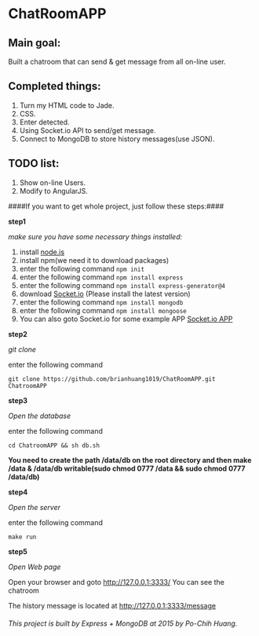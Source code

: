 # ChatRoomAPP

## Main goal: 
  Built a chatroom that can send & get message from all on-line user.

## Completed things:
  1. Turn my HTML code to Jade.
  2. CSS.
  3. Enter detected.
  4. Using Socket.io API to send/get message.
  5. Connect to MongoDB to store history messages(use JSON).

## TODO list:
  1. Show on-line Users.
  2. Modify to AngularJS.

####If you want to get whole project, just follow these steps:####

**step1**

  *make sure you have some necessary things installed:*

   1. install [node.js](https://nodejs.org/)
   2. install npm(we need it to download packages)
   3. enter the following command
    ```
    npm init
    ```
   4. enter the following command
    ```
    npm install express
    ```
   5. enter the following command
    ```
    npm install express-generator@4
    ```
   6. download [Socket.io](http://socket.io/) (Please install the latest version)
   7. enter the following command
    ```
    npm install mongodb
    ```
   8. enter the following command
    ```
    npm install mongoose
    ```
   9. You can also goto Socket.io for some example APP [Socket.io APP](http://socket.io/get-started/)

**step2**

  *git clone*

enter the following command
```git
git clone https://github.com/brianhuang1019/ChatRoomAPP.git ChatroomAPP
```
**step3**

  *Open the database*

enter the following command
```
cd ChatroomAPP && sh db.sh
```

__You need to create the path /data/db on the root directory and then make /data & /data/db writable(sudo chmod 0777 /data && sudo chmod 0777 /data/db)__

**step4**

  *Open the server*

enter the following command
```
make run
```

**step5**

  *Open Web page*

Open your browser and goto http://127.0.0.1:3333/
You can see the chatroom

The history message is located at http://127.0.0.1:3333/message

  
###### This project is built by Express + MongoDB at 2015 by Po-Chih Huang.

